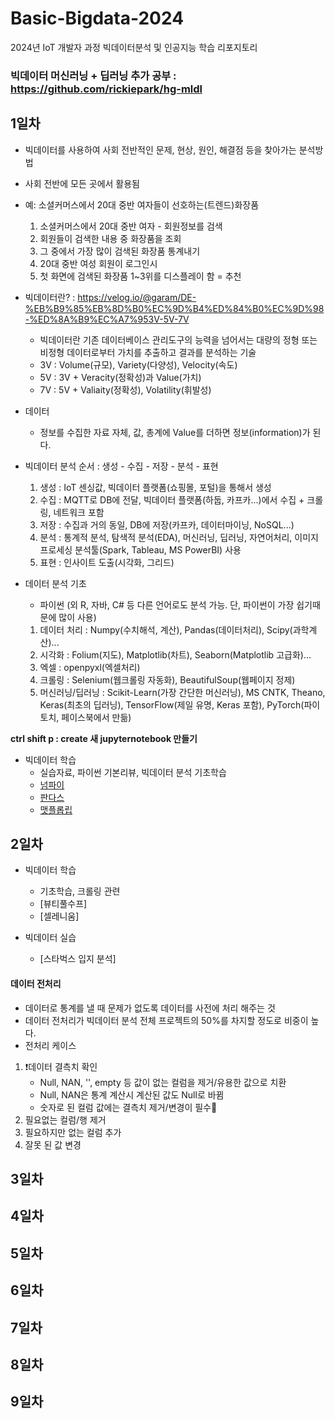 # Basic-Bigdata-2024
2024년 IoT 개발자 과정 빅데이터분석 및 인공지능 학습 리포지토리 

### 빅데이터 머신러닝 + 딥러닝 추가 공부 : https://github.com/rickiepark/hg-mldl 

## 1일차 
- 빅데이터를 사용하여 사회 전반적인 문제, 현상, 원인, 해결점 등을 찾아가는 분석방법 
- 사회 전반에 모든 곳에서 활용됨 
- 예: 소셜커머스에서 20대 중반 여자들이 선호하는(트렌드)화장품 
    1. 소셜커머스에서 20대 중반 여자 - 회원정보를 검색 
    2. 회원들이 검색한 내용 중 화장품을 조회 
    3. 그 중에서 가장 많이 검색된 화장품 통계내기 
    4. 20대 중반 여성 회원이 로그인시
    5. 첫 화면에 검색된 화장품 1~3위를 디스플레이 함 = 추천 

- 빅데이터란? : https://velog.io/@garam/DE-%EB%B9%85%EB%8D%B0%EC%9D%B4%ED%84%B0%EC%9D%98-%ED%8A%B9%EC%A7%953V-5V-7V
    - 빅데이터란 기존 데이터베이스 관리도구의 능력을 넘어서는 대량의 정형 또는 비정형 데이터로부터 가치를 추출하고 결과를 분석하는 기술
    - 3V : Volume(규모), Variety(다양성), Velocity(속도) 
    - 5V : 3V + Veracity(정확성)과 Value(가치)
    - 7V : 5V + Valiaity(정확성), Volatility(휘발성)

- 데이터 
    - 정보를 수집한 자료 자체, 값, 총계에 Value를 더하면 정보(information)가 된다. 

- 빅데이터 분석 순서 : 생성 - 수집 - 저장 - 분석 - 표현 
    1. 생성 : IoT 센싱값, 빅데이터 플랫폼(쇼핑몰, 포털)을 통해서 생성  
    2. 수집 : MQTT로 DB에 전달, 빅데이터 플랫폼(하둡, 카프카...)에서 수집 + 크롤링, 네트워크 포함 
    3. 저장 : 수집과 거의 동일, DB에 저장(카프카, 데이터마이닝, NoSQL...)
    4. 분석 : 통계적 분석, 탐색적 분석(EDA), 머신러닝, 딥러닝, 자연어처리, 이미지 프로세싱 분석툴(Spark, Tableau, MS PowerBI) 사용 
    5. 표현 : 인사이트 도출(시각화, 그리드)

- 데이터 분석 기초
    - 파이썬 (외 R, 자바, C# 등 다른 언어로도 분석 가능. 단, 파이썬이 가장 쉽기때문에 많이 사용)
    1. 데이터 처리 : Numpy(수치해석, 계산), Pandas(데이터처리), Scipy(과학계산)...
    2. 시각화 : Folium(지도), Matplotlib(차트), Seaborn(Matplotlib 고급화)...
    3. 엑셀 : openpyxl(엑셀처리)
    4. 크롤링 : Selenium(웹크롤링 자동화), BeautifulSoup(웹페이지 정제)
    5. 머신러닝/딥러닝 : Scikit-Learn(가장 간단한 머신러닝), MS CNTK, Theano, Keras(최초의 딥러닝), TensorFlow(제일 유명, Keras 포함), PyTorch(파이토치, 페이스북에서 만듦)

**ctrl shift p : create 새 jupyternotebook 만들기**

- 빅데이터 학습
    - 실습자료, 파이썬 기본리뷰, 빅데이터 분석 기초학습
    - [넘파이](https://github.com/hyeily0627/Basic-Bigdata-2024/blob/main/day01/01numpy_basic.ipynb)
    - [판다스](https://github.com/hyeily0627/Basic-Bigdata-2024/blob/main/day01/02pandas_basic.ipynb)
    - [맷플롭립](https://github.com/hyeily0627/Basic-Bigdata-2024/blob/main/day01/03matplotlib_basic.ipynb) 
    
## 2일차 
- 빅데이터 학습
    - 기초학습, 크롤링 관련 
    - [뷰티풀수프]
    - [셀레니움]  

- 빅데이터 실습
    - [스타벅스 입지 분석]


#### 데이터 전처리 
- 데이터로 통계를 낼 때 문제가 없도록 데이터를 사전에 처리 해주는 것 
- 데이터 전처리가 빅데이터 분석 전체 프로젝트의 50%를 차지할 정도로 비중이 높다. 
- 전처리 케이스
1. ❗데이터 결측치 확인 
    - Null, NAN, '', empty 등 값이 없는 컬럼을 제거/유용한 값으로 치환
    - Null, NAN은 통계 계산시 계산된 값도 Null로 바뀜 
    - 숫자로 된 컬럼 값에는 결측치 제거/변경이 필수🚨
2. 필요없는 컬럼/행 제거
3. 필요하지만 없는 컬럼 추가 
4. 잘못 된 값 변경 


## 3일차





## 4일차




## 5일차 




## 6일차 




## 7일차 




## 8일차 




## 9일차 
